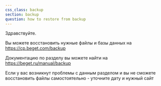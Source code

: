 ```yaml
---
css_class: backup
section: backup
question: how to restore from backup
---
```

Здравствуйте. 

Вы можете восстановить нужные файлы и базы данных на https://cp.beget.com/backup

Документацию по разделу вы можете найти на https://beget.ru/manual/backup

Если у вас возникнут проблемы с данным разделом и вы не сможете восстановить файлы самостоятельно - уточните дату и нужный сайт